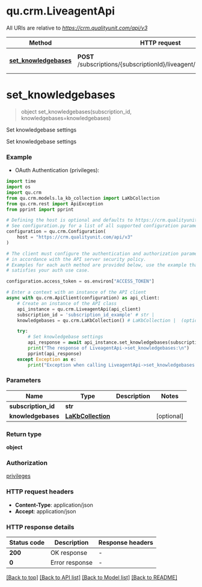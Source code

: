 # qu.crm.LiveagentApi

All URIs are relative to *https://crm.qualityunit.com/api/v3*

Method | HTTP request | Description
------------- | ------------- | -------------
[**set_knowledgebases**](LiveagentApi.md#set_knowledgebases) | **POST** /subscriptions/{subscriptionId}/liveagent/knowledgebases | Set knowledgebase settings


# **set_knowledgebases**
> object set_knowledgebases(subscription_id, knowledgebases=knowledgebases)

Set knowledgebase settings

Set knowledgebase settings

### Example

* OAuth Authentication (privileges):
```python
import time
import os
import qu.crm
from qu.crm.models.la_kb_collection import LaKbCollection
from qu.crm.rest import ApiException
from pprint import pprint

# Defining the host is optional and defaults to https://crm.qualityunit.com/api/v3
# See configuration.py for a list of all supported configuration parameters.
configuration = qu.crm.Configuration(
    host = "https://crm.qualityunit.com/api/v3"
)

# The client must configure the authentication and authorization parameters
# in accordance with the API server security policy.
# Examples for each auth method are provided below, use the example that
# satisfies your auth use case.

configuration.access_token = os.environ["ACCESS_TOKEN"]

# Enter a context with an instance of the API client
async with qu.crm.ApiClient(configuration) as api_client:
    # Create an instance of the API class
    api_instance = qu.crm.LiveagentApi(api_client)
    subscription_id = 'subscription_id_example' # str | 
    knowledgebases = qu.crm.LaKbCollection() # LaKbCollection |  (optional)

    try:
        # Set knowledgebase settings
        api_response = await api_instance.set_knowledgebases(subscription_id, knowledgebases=knowledgebases)
        print("The response of LiveagentApi->set_knowledgebases:\n")
        pprint(api_response)
    except Exception as e:
        print("Exception when calling LiveagentApi->set_knowledgebases: %s\n" % e)
```


### Parameters

Name | Type | Description  | Notes
------------- | ------------- | ------------- | -------------
 **subscription_id** | **str**|  | 
 **knowledgebases** | [**LaKbCollection**](LaKbCollection.md)|  | [optional] 

### Return type

**object**

### Authorization

[privileges](../README.md#privileges)

### HTTP request headers

 - **Content-Type**: application/json
 - **Accept**: application/json

### HTTP response details
| Status code | Description | Response headers |
|-------------|-------------|------------------|
**200** | OK response |  -  |
**0** | Error response |  -  |

[[Back to top]](#) [[Back to API list]](../README.md#documentation-for-api-endpoints) [[Back to Model list]](../README.md#documentation-for-models) [[Back to README]](../README.md)

